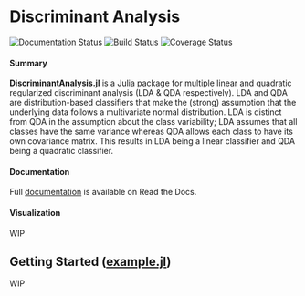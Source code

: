 # Discriminant Analysis

[![Documentation Status](https://readthedocs.org/projects/discriminantanalysis/badge/?version=latest)](http://discriminantanalysis.readthedocs.org/en/latest/?badge=latest)
[![Build Status](https://travis-ci.org/trthatcher/DiscriminantAnalysis.jl.svg?branch=master)](https://travis-ci.org/trthatcher/DiscriminantAnalysis.jl)
[![Coverage Status](https://coveralls.io/repos/trthatcher/DiscriminantAnalysis.jl/badge.svg?branch=master&service=github)](https://coveralls.io/github/trthatcher/DiscriminantAnalysis.jl?branch=master)

#### Summary

**DiscriminantAnalysis.jl** is a Julia package for multiple linear and quadratic 
regularized discriminant analysis (LDA & QDA respectively). LDA and QDA are
distribution-based classifiers that make the (strong) assumption that the 
underlying data follows a multivariate normal distribution. LDA is distinct from
QDA in the assumption about the class variability; LDA assumes that all classes 
have the same variance whereas QDA allows each class to have its own covariance
matrix. This results in LDA being a linear classifier and QDA being a quadratic
classifier.

#### Documentation

Full [documentation](http://discriminantanalysis.readthedocs.org/en/latest/) is
available on Read the Docs.

#### Visualization

WIP

## Getting Started ([example.jl](example/example.jl))

WIP
